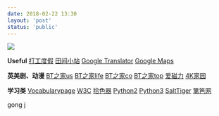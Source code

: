 ```yaml
---
date: 2018-02-22 13:30
layout: 'post'
status: 'public'
---
```

![](https://cdn.pixabay.com/photo/2020/01/20/20/58/building-4781384_1280.jpg)

**Useful**
[打工度假](http://www.whver.net/)
[田间小站](https://www.tianfateng.cn/)
[Google Translator](https://translate.google.com/)
[Google Maps](https://www.google.com/maps)

**英美剧、动漫**
[BT之家us](https://www.btbtt.us)
[BT之家life](https://www.btbtt.life)
[BT之家co](https://www.btbtt.co)
[BT之家top](https://www.btbtt.top)
[爱磁力](http://www.aicili.pw/)
[4K家园](https://www.4kjia.com)

**学习类**
[Vocabularypage](http://www.vocabularypage.com)
[W3C](https://www.w3school.com.cn/index.html)
[拾色器](https://www.w3cschool.cn/tools/index?name=cpicker)
[Python2](https://www.runoob.com/python/python-tutorial.html)
[Python3](https://www.runoob.com/python3/python3-tutorial.html)
[SaltTiger](https://salttiger.com/)
[篱笆网](https://www.liba.com/)

gong j